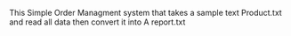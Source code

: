 This Simple Order Managment system that takes a sample text Product.txt and read all data then convert it into A report.txt
